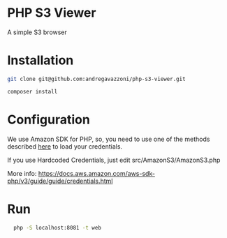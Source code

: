 # PHP S3 Viewer
A simple S3 browser

# Installation
  ```sh
  git clone git@github.com:andregavazzoni/php-s3-viewer.git
  ```
  
  ```sh
  composer install
  ```  
# Configuration
  We use Amazon SDK for PHP, so, you need to use one of the methods described [here](https://docs.aws.amazon.com/aws-sdk-php/v3/guide/guide/credentials.html) to load your credentials.

  If you use Hardcoded Credentials, just edit src/AmazonS3/AmazonS3.php
  
  More info: https://docs.aws.amazon.com/aws-sdk-php/v3/guide/guide/credentials.html
    
# Run
  ```sh
    php -S localhost:8081 -t web
  ```
